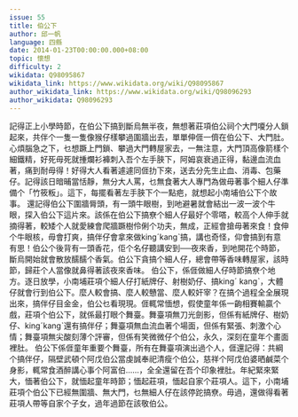 ```yaml
---
issue: 55
title: 伯公下
author: 邱一帆
language: 四縣
date: 2014-01-23T00:00:00.000+08:00
topic: 懷想
difficulty: 2
wikidata: Q98095867
wikidata_link: https://www.wikidata.org/wiki/Q98095867
author_wikidata_link: https://www.wikidata.org/wiki/Q98096293
author_wikidata: Q98096293
---
```

記得正上小學時節，在伯公下搞到斷烏無半夜，無想著莊項伯公祠个大門嗄分人鎖起來，共伴个一隻一隻像猴仔樣攀過圍牆出去，單單伸𠊎一儕在伯公下、大門肚。心煩腦急之下，乜想蹶上門鎖、攀過大門轉屋家去，一無注意，大門頂高像箭樣个細鐵精，好死毋死就揰爛衫褲刺入吾个左手脥下，阿姆哀衰過正得，黏邊血流血著，痛到耐毋得！好得大人看著遽遽同𠊎扐下來，送去分先生止血、消毒、包藥仔。記得該日暗晡當恬靜，無分大人罵，乜無食著大人專門為做毋著事个細人仔準備个「竹筱粄」。這下，每擺看著左手脥下个一點疤，就想起小南埔伯公下个故事。
還記得伯公下圍牆脣頭，有一頭牛眼樹，到吔避暑就會結出一波一波个牛眼，探入伯公下這片來。該係在伯公下搞尞个細人仔最好个零嗒，較高个人伸手就摘得著，較矮个人就愛練會爬牆蹶樹伶俐个功夫，無成，正經會搶毋著來食！食伸个牛眼核，毋會打爽，搞伴仔會拿來做kingˊkangˋ搞，講也奇怪，仰會搞到有意有思！伯公个後背有一頭香花，佢个名仔聽講安到──夜來香，到吔開花个時節，斷烏開始就會散放醹醹个香氣。伯公下貪搞个細人仔，總會帶等香味轉屋家，該時節，歸莊个人當像就鼻得著該夜來香味。
伯公下，係𠊎做細人仔時節搞尞个地方。逐日放學，小南埔莊項个細人仔打紙牌仔、射樹奶仔、搞kingˊ kangˋ，大體仔就會行到伯公下。麼人較會搞、麼人較戇當、麼人較奸宰？在搞个過程全全展現出來，搞伴仔目金金，伯公乜看現現。𠊎輒常愐想，假使童年係一齣相賽輸贏个戲，莊項个伯公下，就係最打眼个舞臺。舞臺項無刀光劍影，但係有紙牌仔、樹奶仔、kingˊkangˋ還有搞伴仔；舞臺項無血流血著个場面，但係有緊張、刺激个心情；舞臺項無尖酸刻薄个評審，但係有笑微微仔个伯公，永久，深刻在童年个畫面裡肚。
伯公下係𠊎童年重要个舞臺，所有在舞臺項演出過个人，𠊎還記得：共綱个搞伴仔，隔壁武頓个阿戊伯公當虔誠奉祀清瘦个伯公，慈祥个阿戊伯婆晒鹹菜个身影，輒常食酒醉講心事个阿富伯……，全全還留在吾个印象裡肚。年紀緊來緊大，愐著伯公下，就愐起童年時節；愐起莊項，愐起自家个莊項人。這下，小南埔莊項个伯公下已經無圍牆、無大門，乜無細人仔在該停跎搞尞。毋過，還做得看著莊項人帶等自家个子女，過年過節在該敬伯公。
